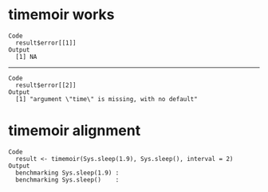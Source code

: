 # timemoir works

    Code
      result$error[[1]]
    Output
      [1] NA

---

    Code
      result$error[[2]]
    Output
      [1] "argument \"time\" is missing, with no default"

# timemoir alignment

    Code
      result <- timemoir(Sys.sleep(1.9), Sys.sleep(), interval = 2)
    Output
      benchmarking Sys.sleep(1.9) : 
      benchmarking Sys.sleep()    : 

